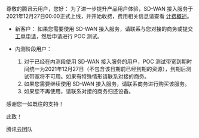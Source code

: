 尊敬的腾讯云用户，您好：
为了进一步提升产品用户体验，SD-WAN 接入服务于2021年12月27日00:00正式上线，并开始收费，费用相关信息请查看 [计费概述](https://cloud.tencent.com/document/product/1277/47314)。

- 新客户：
如果您需要使用 SD-WAN 接入服务，请联系与您对接的商务或提交 [工单申请](https://console.cloud.tencent.com/workorder/category)，然后申请进行 POC 测试。

- 内测阶段用户：
  1. 对于已经在内测段使用 SD-WAN 接入服务的用户，POC 测试带宽到期时间统一为2021年12月27日（不包含该日期前已经到期的资源），到期后测试带宽将不可用。如果有特殊情形请联系对接的商务。
  2. 如果您需要继续使用 SD-WAN 接入服务，请联系商务进行购买该服务。
  3. 如果您不再使用，请联系对接的商务归还设备。

感谢您一如既往的支持！

此致！

腾讯云团队
